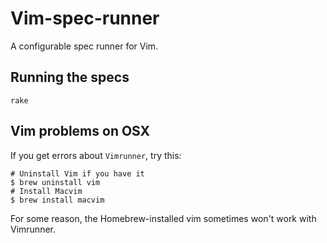 # Vim-spec-runner

A configurable spec runner for Vim.

## Running the specs

    rake

## Vim problems on OSX

If you get errors about `Vimrunner`, try this:

    # Uninstall Vim if you have it
    $ brew uninstall vim
    # Install Macvim
    $ brew install macvim

For some reason, the Homebrew-installed vim sometimes won't work with Vimrunner.
